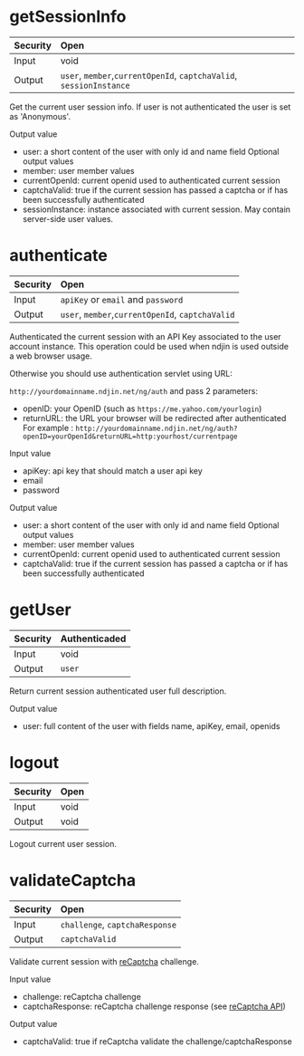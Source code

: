 # getSessionInfo #

| Security | Open |
|:---------|:-----|
| Input    | void |
| Output   | `user`, `member`,`currentOpenId`, `captchaValid`, `sessionInstance` |

Get the current user session info.
If user is not authenticated the user is set as 'Anonymous'.

Output value
  * user: a short content of the user with only id and name field
Optional output values
  * member: user member values
  * currentOpenId: current openid used to authenticated current session
  * captchaValid: true if the current session has passed a captcha or if has been successfully authenticated
  * sessionInstance: instance associated with current session. May contain server-side user values.


# authenticate #

| Security | Open |
|:---------|:-----|
| Input    | `apiKey` or `email` and `password` |
| Output   | `user`, `member`,`currentOpenId`, `captchaValid` |

Authenticated the current session with an API Key associated to the user account instance.
This operation could be used when ndjin is used outside a web browser usage.


Otherwise you should use authentication servlet using URL:

`http://yourdomainname.ndjin.net/ng/auth` and pass 2 parameters:
  * openID: your OpenID (such as `https://me.yahoo.com/yourlogin`)
  * returnURL: the URL your browser will be redirected after authenticated
For example : `http://yourdomainname.ndjin.net/ng/auth?openID=yourOpenId&returnURL=http:yourhost/currentpage`


Input value
  * apiKey: api key that should match a user api key
  * email
  * password



Output value
  * user: a short content of the user with only id and name field
Optional output values
  * member: user member values
  * currentOpenId: current openid used to authenticated current session
  * captchaValid: true if the current session has passed a captcha or if has been successfully authenticated


# getUser #

| Security | Authenticaded |
|:---------|:--------------|
| Input    | void          |
| Output   | `user`        |

Return current session authenticated user full description.

Output value
  * user: full content of the user with fields name, apiKey, email, openids


# logout #

| Security | Open |
|:---------|:-----|
| Input    | void |
| Output   | void |

Logout current user session.


# validateCaptcha #

| Security | Open |
|:---------|:-----|
| Input    | `challenge`, `captchaResponse` |
| Output   | `captchaValid` |

Validate current session with [reCaptcha](http://recaptcha.net/) challenge.

Input value
  * challenge: reCaptcha challenge
  * captchaResponse: reCaptcha challenge response (see [reCaptcha API](http://recaptcha.net/apidocs/captcha/client.html))


Output value
  * captchaValid: true if reCaptcha validate the challenge/captchaResponse